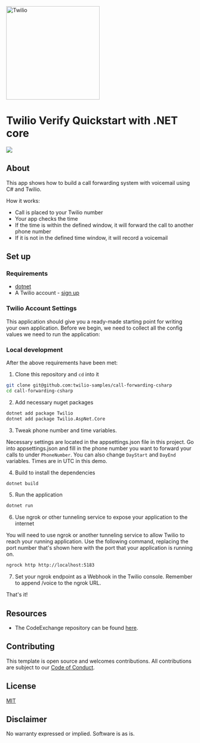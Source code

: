 <a  href="https://www.twilio.com">
<img  src="https://static0.twilio.com/marketing/bundles/marketing/img/logos/wordmark-red.svg"  alt="Twilio"  width="250"  />
</a>

# Twilio Verify Quickstart with .NET core

![](https://github.com/TwilioDevEd/verify-v2-quickstart-csharp/workflows/dotNETCore/badge.svg)


## About

This app shows how to build a call forwarding system with voicemail using C# and Twilio.

How it works:

- Call is placed to your Twilio number
- Your app checks the time
- If the time is within the defined window, it will forward the call to another phone number
- If it is not in the defined time window, it will record a voicemail


## Set up

### Requirements

- [dotnet](https://dotnet.microsoft.com/)
- A Twilio account - [sign up](https://www.twilio.com/try-twilio)

### Twilio Account Settings

This application should give you a ready-made starting point for writing your
own application. Before we begin, we need to collect
all the config values we need to run the application:


### Local development

After the above requirements have been met:

1. Clone this repository and `cd` into it

```bash
git clone git@github.com:twilio-samples/call-forwarding-csharp
cd call-forwarding-csharp

```

2. Add necessary nuget packages

```bash
dotnet add package Twilio
dotnet add package Twilio.AspNet.Core

```

3. Tweak phone number and time variables.

Necessary settings are located in the appsettings.json file in this project. Go into appsettings.json and fill in the phone number you want to forward your calls to under `PhoneNumber`. You can also change `DayStart` and `DayEnd` variables. Times are in UTC in this demo.


4. Build to install the dependencies

```bash
dotnet build
```


5. Run the application

```bash
dotnet run
```

6. Use ngrok or other tunneling service to expose your application to the internet

You will need to use ngrok or another tunneling service to allow Twilio to reach your running application. Use the following command, replacing the port number that's shown here with the port that your application is running on.

```bash
ngrock http http://localhost:5183
```

7. Set your ngrok endpoint as a Webhook in the Twilio console. Remember to append /voice to the ngrok URL.

That's it!


## Resources

- The CodeExchange repository can be found [here](https://github.com/twilio-labs/code-exchange/).

## Contributing

This template is open source and welcomes contributions. All contributions are subject to our [Code of Conduct](https://github.com/twilio-labs/.github/blob/master/CODE_OF_CONDUCT.md).


## License

[MIT](http://www.opensource.org/licenses/mit-license.html)

## Disclaimer

No warranty expressed or implied. Software is as is.

[twilio]: https://www.twilio.com
